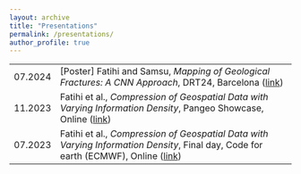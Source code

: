 ```yaml
---
layout: archive
title: "Presentations"
permalink: /presentations/
author_profile: true
---
```


| | |
|-|-|
|07.2024 | [Poster] Fatihi and Samsu, _Mapping of Geological Fractures: A CNN Approach_, DRT24,  Barcelona ([link](https://ayoubft.github.io/drt24/)) |
|11.2023| Fatihi et al., _Compression of Geospatial Data with Varying Information Density_, Pangeo Showcase, Online ([link](https://doi.org/10.5281/zenodo.10066243)) |
|07.2023| Fatihi et al., _Compression of Geospatial Data with Varying Information Density_, Final day, Code for earth (ECMWF), Online ([link](https://ayoubft.github.io/projects/cfe-ecmwf-23/)) |
